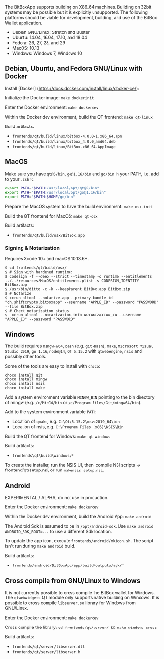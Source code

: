 The BitBoxApp supports building on X86_64 machines. Building on 32bit
systems may be possible but it is explicitly unsupported. The following
platforms should be viable for development, building, and use of the BitBox
Wallet application.

* Debian GNU/Linux: Stretch and Buster
* Ubuntu: 14.04, 16.04, 17.10, and 18.04
* Fedora: 26, 27, 28, and 29
* MacOS: 10.13
* Windows: Windows 7, Windows 10

## Debian, Ubuntu, and Fedora GNU/Linux with Docker

Install [Docker]
(https://docs.docker.com/install/linux/docker-ce/):

Initialize the Docker image:
`make dockerinit`

Enter the Docker environment:
`make dockerdev`

Within the Docker dev environment, build the QT frontend:
`make qt-linux`

Build artifacts:
* `frontends/qt/build/linux/bitbox-4.0.0-1.x86_64.rpm`
* `frontends/qt/build/linux/bitbox_4.0.0_amd64.deb`
* `frontends/qt/build/linux/BitBox-x86_64.AppImage`

## MacOS

Make sure you have `qt@5/bin`, `go@1.16/bin` and `go/bin` in your PATH, i.e. add to your `.zshrc`

```bash
export PATH="$PATH:/usr/local/opt/qt@5/bin"
export PATH="$PATH:/usr/local/opt/go@1.16/bin"
export PATH="$PATH:$HOME/go/bin"
```

Prepare the MacOS system to have the build environment:
`make osx-init`

Build the QT frontend for MacOS:
`make qt-osx`

Build artifacts:
* `frontends/qt/build/osx/BitBox.app`

### Signing & Notarization

Requires Xcode 10+ and macOS 10.13.6+.

```
$ cd frontends/qt/build/osx/
$ # Sign with hardened runtime:
$ codesign -f --deep --strict --timestamp -o runtime --entitlements ../../resources/MacOS/entitlements.plist -s CODESIGN_IDENTITY BitBox.app
$ /usr/bin/ditto -c -k --keepParent BitBox.app BitBox.zip
$ # Notarize
$ xcrun altool --notarize-app --primary-bundle-id "ch.shiftcrypto.bitboxapp" --username "APPLE_ID" --password "PASSWORD" --file BitBox.zip
$ # Check notarization status
$  xcrun altool --notarization-info NOTARIZATION_ID --username "APPLE_ID" --password "PASSWORD"
```

## Windows

The build requires `mingw-w64`, `bash` (e.g. `git-bash`), `make`, `Microsoft Visual Studio 2019`,
`go 1.16`, `node@14`, `QT 5.15.2` with `qtwebengine`, `nsis` and possibly other tools.

Some of the tools are easy to install with `choco`:

    choco install git
    choco install mingw
    choco install nsis
    choco install make

Add a system environment variable `MINGW_BIN` pointing to the bin directory of mingw
(e.g. `/c/MinGW/bin` or `/c/Program Files/Git/mingw64/bin`).

Add to the system environment variable `PATH`:
- Location of `qmake`, e.g. `C:\Qt\5.15.2\msvc2019_64\bin`
- Location of nsis, e.g. `C:\Program Files (x86)\NSIS\Bin`

Build the QT frontend for Windows: `make qt-windows`

Build artifacts:
* `frontends\qt\build\windows\*`

To create the installer, run the NSIS UI, then: compile NSI scripts -> frontend/qt/setup.nsi, or run
`makensis setup.nsi`.

## Android

EXPERIMENTAL / ALPHA, do not use in production.

Enter the Docker environment: `make dockerdev`

Within the Docker dev environment, build the Android App: `make android`

The Android Sdk is assumed to be in `/opt/android-sdk`. Use `make android ANDROID_SDK_ROOT=...` to
use a different Sdk location.

To update the app icon, execute `frontends/android/mkicon.sh`.
The script isn't run during `make android` build.

Build artifacts:
* `frontends/android/BitBoxApp/app/build/outputs/apk/*`

## Cross compile from GNU/Linux to Windows
It is not currently possible to cross compile the BitBox wallet for Windows.
The `qtwebwidgets` QT module only supports native building on Windows. It is
possible to cross compile `libserver.so` library for Windows from GNU/Linux.

Enter the Docker environment:
`make dockerdev`

Cross compile the library:
`cd frontends/qt/server/ && make windows-cross`

Build artifacts:
* `frontends/qt/server/libserver.dll`
* `frontends/qt/server/libserver.h`
